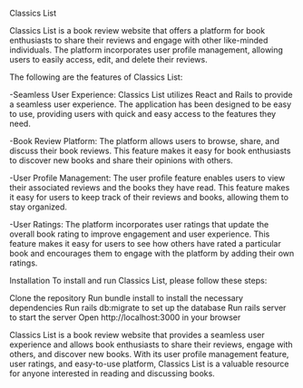 Classics List

Classics List is a book review website that offers a platform for book enthusiasts to share their reviews and engage with other like-minded individuals. The platform incorporates user profile management, allowing users to easily access, edit, and delete their reviews.

The following are the features of Classics List:

-Seamless User Experience: Classics List utilizes React and Rails to provide a seamless user experience. The application has been designed to be easy to use, providing users with quick and easy access to the features they need.

-Book Review Platform: The platform allows users to browse, share, and discuss their book reviews. This feature makes it easy for book enthusiasts to discover new books and share their opinions with others.

-User Profile Management: The user profile feature enables users to view their associated reviews and the books they have read. This feature makes it easy for users to keep track of their reviews and books, allowing them to stay organized.

-User Ratings: The platform incorporates user ratings that update the overall book rating to improve engagement and user experience. This feature makes it easy for users to see how others have rated a particular book and encourages them to engage with the platform by adding their own ratings.

Installation
To install and run Classics List, please follow these steps:

Clone the repository
Run bundle install to install the necessary dependencies
Run rails db:migrate to set up the database
Run rails server to start the server
Open http://localhost:3000 in your browser

Classics List is a book review website that provides a seamless user experience and allows book enthusiasts to share their reviews, engage with others, and discover new books. With its user profile management feature, user ratings, and easy-to-use platform, Classics List is a valuable resource for anyone interested in reading and discussing books.
